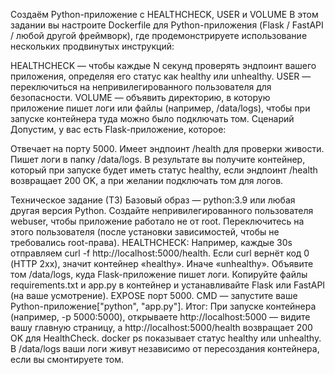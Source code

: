 Создаём Python-приложение с HEALTHCHECK, USER и VOLUME
В этом задании вы настроите Dockerfile для Python-приложения (Flask / FastAPI / любой другой фреймворк), где продемонстрируете использование нескольких продвинутых инструкций:

HEALTHCHECK — чтобы каждые N секунд проверять эндпоинт вашего приложения, определяя его статус как healthy или unhealthy.
USER — переключиться на непривилегированного пользователя для безопасности.
VOLUME — объявить директорию, в которую приложение пишет логи или файлы (например, /data/logs), чтобы при запуске контейнера туда можно было подключать том.
Сценарий
Допустим, у вас есть Flask-приложение, которое:

Отвечает на порту 5000.
Имеет эндпоинт /health для проверки живости.
Пишет логи в папку /data/logs.
В результате вы получите контейнер, который при запуске будет иметь статус healthy, если эндпоинт /health возвращает 200 OK, а при желании подключать том для логов.

Техническое задание (ТЗ)
Базовый образ — python:3.9 или любая другая версия Python.
Создайте непривилегированного пользователя webuser, чтобы приложение работало не от root.
Переключитесь на этого пользователя (после установки зависимостей, чтобы не требовались root-права).
HEALTHCHECK:
Например, каждые 30s отправляем curl -f http://localhost:5000/health.
Если curl вернёт код 0 (HTTP 2xx), значит контейнер «healthy». Иначе «unhealthy».
Объявите том /data/logs, куда Flask-приложение пишет логи.
Копируйте файлы requirements.txt и app.py в контейнер и устанавливайте Flask или FastAPI (на ваше усмотрение).
EXPOSE порт 5000.
CMD — запустите ваше Python-приложение["python", "app.py"].
Итог:
При запуске контейнера (например, -p 5000:5000), открываете http://localhost:5000 — видите вашу главную страницу, а http://localhost:5000/health возвращает 200 OK для HealthCheck.
docker ps показывает статус healthy или unhealthy.
В /data/logs ваши логи живут независимо от пересоздания контейнера, если вы смонтируете том.